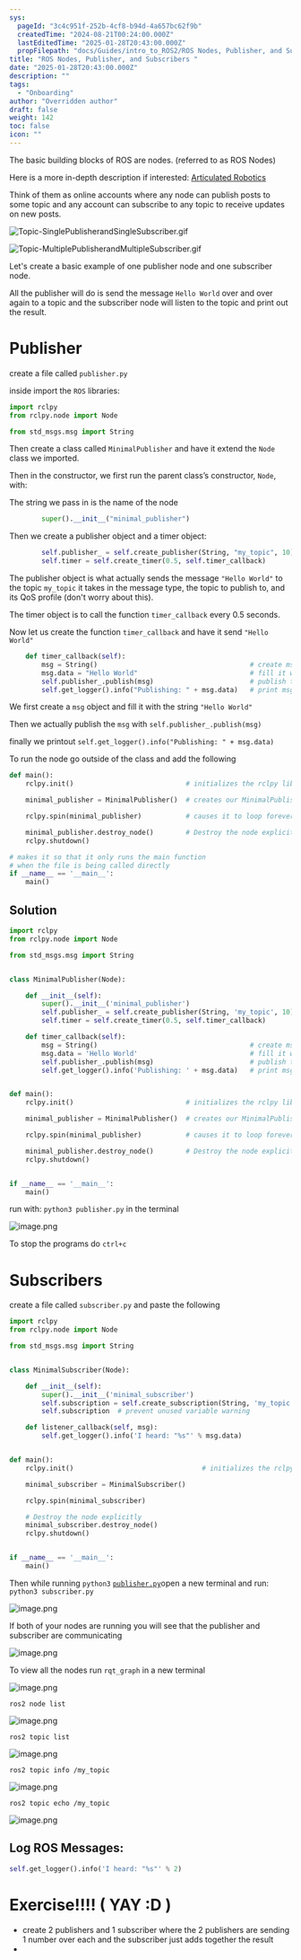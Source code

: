 ```yaml
---
sys:
  pageId: "3c4c951f-252b-4cf8-b94d-4a657bc62f9b"
  createdTime: "2024-08-21T00:24:00.000Z"
  lastEditedTime: "2025-01-28T20:43:00.000Z"
  propFilepath: "docs/Guides/intro_to_ROS2/ROS Nodes, Publisher, and Subscribers .md"
title: "ROS Nodes, Publisher, and Subscribers "
date: "2025-01-28T20:43:00.000Z"
description: ""
tags:
  - "Onboarding"
author: "Overridden author"
draft: false
weight: 142
toc: false
icon: ""
---
```


The basic building blocks of ROS are nodes. (referred to as ROS Nodes)

Here is a more in-depth description if interested: [Articulated Robotics](https://articulatedrobotics.xyz/tutorials/ready-for-ros/ros-overview#2-nodes)

Think of them as online accounts where any node can publish posts to some topic and any account can subscribe to any topic to receive updates on new posts.

![Topic-SinglePublisherandSingleSubscriber.gif](https://docs.ros.org/en/humble/_images/Topic-SinglePublisherandSingleSubscriber.gif)

![Topic-MultiplePublisherandMultipleSubscriber.gif](https://docs.ros.org/en/humble/_images/Topic-MultiplePublisherandMultipleSubscriber.gif)

Let's create a basic example of one publisher node and one subscriber node.

All the publisher will do is send the message `Hello World` over and over again to a topic and the subscriber node will listen to the topic and print out the result.

# Publisher

create a file called `publisher.py` 

inside import the `ROS` libraries:

```python
import rclpy
from rclpy.node import Node

from std_msgs.msg import String
```

Then create a class called `MinimalPublisher` and have it extend the `Node` class we imported.

Then in the constructor, we first run the parent class’s constructor, `Node`, with:

The string we pass in is the name of the node

```python
        super().__init__("minimal_publisher")
```

Then we create a publisher object and a timer object:

```python
        self.publisher_ = self.create_publisher(String, "my_topic", 10)
        self.timer = self.create_timer(0.5, self.timer_callback)
```

The publisher object is what actually sends the message `"Hello World"` to the topic `my_topic` it takes in the message type, the topic to publish to, and its QoS profile (don't worry about this).

The timer object is to call the function `timer_callback` every 0.5 seconds.

Now let us create the function `timer_callback` and have it send `"Hello World"`

```python
    def timer_callback(self):
        msg = String()                                      # create msg object
        msg.data = "Hello World"                            # fill it with data
        self.publisher_.publish(msg)                        # publish the message
        self.get_logger().info("Publishing: " + msg.data)   # print msg
```

We first create a `msg` object and fill it with the string `"Hello World"`

Then we actually publish the `msg` with `self.publisher_.publish(msg)`

finally we printout `self.get_logger().info("Publishing: " + msg.data)`

To run the node go outside of the class and add the following

```python
def main():
    rclpy.init()                            # initializes the rclpy library

    minimal_publisher = MinimalPublisher()  # creates our MinimalPublisher object

    rclpy.spin(minimal_publisher)           # causes it to loop forever

    minimal_publisher.destroy_node()        # Destroy the node explicitly
    rclpy.shutdown()

# makes it so that it only runs the main function
# when the file is being called directly
if __name__ == '__main__': 
    main()
```

## Solution

```python
import rclpy
from rclpy.node import Node

from std_msgs.msg import String


class MinimalPublisher(Node):

    def __init__(self):
        super().__init__('minimal_publisher')
        self.publisher_ = self.create_publisher(String, 'my_topic', 10)
        self.timer = self.create_timer(0.5, self.timer_callback)

    def timer_callback(self):
        msg = String()                                      # create msg object
        msg.data = 'Hello World'                            # fill it with data
        self.publisher_.publish(msg)                        # publish the message
        self.get_logger().info('Publishing: ' + msg.data)   # print msg


def main():
    rclpy.init()                            # initializes the rclpy library

    minimal_publisher = MinimalPublisher()  # creates our MinimalPublisher object

    rclpy.spin(minimal_publisher)           # causes it to loop forever

    minimal_publisher.destroy_node()        # Destroy the node explicitly
    rclpy.shutdown()


if __name__ == '__main__':
    main()
```

run with: `python3 publisher.py` in the terminal

![image.png](https://prod-files-secure.s3.us-west-2.amazonaws.com/d518164a-d88e-44d1-a4ee-3adb3bd8bce0/9214accb-ad5b-44f1-a31c-b3167c59138b/image.png?X-Amz-Algorithm=AWS4-HMAC-SHA256&X-Amz-Content-Sha256=UNSIGNED-PAYLOAD&X-Amz-Credential=ASIAZI2LB466XHPXC63H%2F20250605%2Fus-west-2%2Fs3%2Faws4_request&X-Amz-Date=20250605T041729Z&X-Amz-Expires=3600&X-Amz-Security-Token=IQoJb3JpZ2luX2VjEGQaCXVzLXdlc3QtMiJIMEYCIQCD%2Bfsc6EnuZZ3CvjUvDDqN74%2FLtTgceCARAxcaHvAlSwIhALkFjRqGfuuzXPqBaKSZXXGmSO7QOYJk2bdAwHPaMXpxKv8DCD0QABoMNjM3NDIzMTgzODA1IgzzmK0i5l98am%2Fn2bkq3ANooL49PC4o2%2FfP3rK9mi4eXqwk4I2tpXfkIvpMejzojnyILY1mYlJlhrxMoRQ2C7fRxBAJtzCQaj5VTzlH3WFgLURGheRUlxd%2Bz3PBsMcdBa8ea8VqZRV%2Fl%2FmIsCU65hQ%2FA3UWUojcvfT0wrWOuuEbkz%2BV%2Fi0ISYjvAQMKJMvv%2Fg%2Bd7GfC%2B8igUvaFIFX0B4QRprxHTp55EiSH4RVualyP2ya6XtGmrxxfcB1tEwmNFli5cBQg27n%2BzTX%2BeeDI5roSwnnjtz6i%2FNqz%2BJmqCJfBnJwTxN0J5zefiZ0UdIOuw%2B2ThT3tt8%2FCaLRU%2Bylos7eHtSR%2BZin8tgM53oVQkyTmZXJZAM%2BVRpI6m4ciuvbCCpOxkDx9DhikgOtlYcCE8gHBNkEk5F9CYKgX1N6g%2F61PPvvuUekZmoov3WPUfhn5Z%2BOUqijzoX44%2Fm5dk%2F9CVRXDkiOdBo31qTp6lng%2BxA%2FQbiYqUUIUAMo19Yq5OLno17rxRo%2BOgJpbotZ%2BOYhybrU2d2WiXPOdljK1g8TRFl6fFPvgx%2ByysAH8lxbRIFwu%2BsxZ9cv3M%2FOaJCQj8MHJJ0haAQ26ylbAKzsgobOl35h5x268COamoGgeze1wPZAaayGUJyVmfGExJQTeBTDYpoTCBjqkAVETVYf5bBTJfQY7hhQA0i3zj0K00zV49zBbD4S0Menoc4EYtxPyDtBdBzqcYX9UljwM7qsmG%2BTwA9fwW%2BCcBHq%2FDFrwf4QvQtCon2j2u79rdNAiH%2BBq99AZ8pxds33dGXCyj9%2BvMcw%2F1tLkES0RPLu3bCEbKX4Ij4DHHQY957urVg44%2B%2FP%2Bq1a9FklUjxDdJTrt70MISS%2Feh9bJpxDE9xTSUM5o&X-Amz-Signature=4c4ffdecb632ec972e5d3e1ce2dbf5a11bd068821cdab5728dd113dca6b462a6&X-Amz-SignedHeaders=host&x-id=GetObject)

To stop the programs do `ctrl+c`

# Subscribers

create a file called `subscriber.py` and paste the following

```python
import rclpy
from rclpy.node import Node

from std_msgs.msg import String


class MinimalSubscriber(Node):

    def __init__(self):
        super().__init__('minimal_subscriber')
        self.subscription = self.create_subscription(String, 'my_topic', self.listener_callback, 10)
        self.subscription  # prevent unused variable warning

    def listener_callback(self, msg):
        self.get_logger().info('I heard: "%s"' % msg.data)


def main():
    rclpy.init()                                # initializes the rclpy library

    minimal_subscriber = MinimalSubscriber()

    rclpy.spin(minimal_subscriber)

    # Destroy the node explicitly
    minimal_subscriber.destroy_node()
    rclpy.shutdown()


if __name__ == '__main__':
    main()
```

Then while running `python3` [`publisher.py`](http://publisher.py/)open a new terminal and run: `python3 subscriber.py` 

![image.png](https://prod-files-secure.s3.us-west-2.amazonaws.com/d518164a-d88e-44d1-a4ee-3adb3bd8bce0/611fccf2-c738-4dbd-94e9-98f209092866/image.png?X-Amz-Algorithm=AWS4-HMAC-SHA256&X-Amz-Content-Sha256=UNSIGNED-PAYLOAD&X-Amz-Credential=ASIAZI2LB466XHPXC63H%2F20250605%2Fus-west-2%2Fs3%2Faws4_request&X-Amz-Date=20250605T041729Z&X-Amz-Expires=3600&X-Amz-Security-Token=IQoJb3JpZ2luX2VjEGQaCXVzLXdlc3QtMiJIMEYCIQCD%2Bfsc6EnuZZ3CvjUvDDqN74%2FLtTgceCARAxcaHvAlSwIhALkFjRqGfuuzXPqBaKSZXXGmSO7QOYJk2bdAwHPaMXpxKv8DCD0QABoMNjM3NDIzMTgzODA1IgzzmK0i5l98am%2Fn2bkq3ANooL49PC4o2%2FfP3rK9mi4eXqwk4I2tpXfkIvpMejzojnyILY1mYlJlhrxMoRQ2C7fRxBAJtzCQaj5VTzlH3WFgLURGheRUlxd%2Bz3PBsMcdBa8ea8VqZRV%2Fl%2FmIsCU65hQ%2FA3UWUojcvfT0wrWOuuEbkz%2BV%2Fi0ISYjvAQMKJMvv%2Fg%2Bd7GfC%2B8igUvaFIFX0B4QRprxHTp55EiSH4RVualyP2ya6XtGmrxxfcB1tEwmNFli5cBQg27n%2BzTX%2BeeDI5roSwnnjtz6i%2FNqz%2BJmqCJfBnJwTxN0J5zefiZ0UdIOuw%2B2ThT3tt8%2FCaLRU%2Bylos7eHtSR%2BZin8tgM53oVQkyTmZXJZAM%2BVRpI6m4ciuvbCCpOxkDx9DhikgOtlYcCE8gHBNkEk5F9CYKgX1N6g%2F61PPvvuUekZmoov3WPUfhn5Z%2BOUqijzoX44%2Fm5dk%2F9CVRXDkiOdBo31qTp6lng%2BxA%2FQbiYqUUIUAMo19Yq5OLno17rxRo%2BOgJpbotZ%2BOYhybrU2d2WiXPOdljK1g8TRFl6fFPvgx%2ByysAH8lxbRIFwu%2BsxZ9cv3M%2FOaJCQj8MHJJ0haAQ26ylbAKzsgobOl35h5x268COamoGgeze1wPZAaayGUJyVmfGExJQTeBTDYpoTCBjqkAVETVYf5bBTJfQY7hhQA0i3zj0K00zV49zBbD4S0Menoc4EYtxPyDtBdBzqcYX9UljwM7qsmG%2BTwA9fwW%2BCcBHq%2FDFrwf4QvQtCon2j2u79rdNAiH%2BBq99AZ8pxds33dGXCyj9%2BvMcw%2F1tLkES0RPLu3bCEbKX4Ij4DHHQY957urVg44%2B%2FP%2Bq1a9FklUjxDdJTrt70MISS%2Feh9bJpxDE9xTSUM5o&X-Amz-Signature=1422cc87ee1d0f37f640bc602191b470141f26562c7101b2b2da01dcffe5a5e3&X-Amz-SignedHeaders=host&x-id=GetObject)

If both of your nodes are running you will see that the publisher and subscriber are communicating

![image.png](https://prod-files-secure.s3.us-west-2.amazonaws.com/d518164a-d88e-44d1-a4ee-3adb3bd8bce0/eea428b5-1cf0-43bb-a30b-81cbaf6c5c78/image.png?X-Amz-Algorithm=AWS4-HMAC-SHA256&X-Amz-Content-Sha256=UNSIGNED-PAYLOAD&X-Amz-Credential=ASIAZI2LB466XHPXC63H%2F20250605%2Fus-west-2%2Fs3%2Faws4_request&X-Amz-Date=20250605T041729Z&X-Amz-Expires=3600&X-Amz-Security-Token=IQoJb3JpZ2luX2VjEGQaCXVzLXdlc3QtMiJIMEYCIQCD%2Bfsc6EnuZZ3CvjUvDDqN74%2FLtTgceCARAxcaHvAlSwIhALkFjRqGfuuzXPqBaKSZXXGmSO7QOYJk2bdAwHPaMXpxKv8DCD0QABoMNjM3NDIzMTgzODA1IgzzmK0i5l98am%2Fn2bkq3ANooL49PC4o2%2FfP3rK9mi4eXqwk4I2tpXfkIvpMejzojnyILY1mYlJlhrxMoRQ2C7fRxBAJtzCQaj5VTzlH3WFgLURGheRUlxd%2Bz3PBsMcdBa8ea8VqZRV%2Fl%2FmIsCU65hQ%2FA3UWUojcvfT0wrWOuuEbkz%2BV%2Fi0ISYjvAQMKJMvv%2Fg%2Bd7GfC%2B8igUvaFIFX0B4QRprxHTp55EiSH4RVualyP2ya6XtGmrxxfcB1tEwmNFli5cBQg27n%2BzTX%2BeeDI5roSwnnjtz6i%2FNqz%2BJmqCJfBnJwTxN0J5zefiZ0UdIOuw%2B2ThT3tt8%2FCaLRU%2Bylos7eHtSR%2BZin8tgM53oVQkyTmZXJZAM%2BVRpI6m4ciuvbCCpOxkDx9DhikgOtlYcCE8gHBNkEk5F9CYKgX1N6g%2F61PPvvuUekZmoov3WPUfhn5Z%2BOUqijzoX44%2Fm5dk%2F9CVRXDkiOdBo31qTp6lng%2BxA%2FQbiYqUUIUAMo19Yq5OLno17rxRo%2BOgJpbotZ%2BOYhybrU2d2WiXPOdljK1g8TRFl6fFPvgx%2ByysAH8lxbRIFwu%2BsxZ9cv3M%2FOaJCQj8MHJJ0haAQ26ylbAKzsgobOl35h5x268COamoGgeze1wPZAaayGUJyVmfGExJQTeBTDYpoTCBjqkAVETVYf5bBTJfQY7hhQA0i3zj0K00zV49zBbD4S0Menoc4EYtxPyDtBdBzqcYX9UljwM7qsmG%2BTwA9fwW%2BCcBHq%2FDFrwf4QvQtCon2j2u79rdNAiH%2BBq99AZ8pxds33dGXCyj9%2BvMcw%2F1tLkES0RPLu3bCEbKX4Ij4DHHQY957urVg44%2B%2FP%2Bq1a9FklUjxDdJTrt70MISS%2Feh9bJpxDE9xTSUM5o&X-Amz-Signature=f49e622bd095b5541ce2d921c86d032da42f2b9111e419a91b57e7e779bc6851&X-Amz-SignedHeaders=host&x-id=GetObject)

To view all the nodes run `rqt_graph` in a new terminal

![image.png](https://prod-files-secure.s3.us-west-2.amazonaws.com/d518164a-d88e-44d1-a4ee-3adb3bd8bce0/1d98e964-4318-4d62-b5c4-8c8f78368598/image.png?X-Amz-Algorithm=AWS4-HMAC-SHA256&X-Amz-Content-Sha256=UNSIGNED-PAYLOAD&X-Amz-Credential=ASIAZI2LB466XHPXC63H%2F20250605%2Fus-west-2%2Fs3%2Faws4_request&X-Amz-Date=20250605T041729Z&X-Amz-Expires=3600&X-Amz-Security-Token=IQoJb3JpZ2luX2VjEGQaCXVzLXdlc3QtMiJIMEYCIQCD%2Bfsc6EnuZZ3CvjUvDDqN74%2FLtTgceCARAxcaHvAlSwIhALkFjRqGfuuzXPqBaKSZXXGmSO7QOYJk2bdAwHPaMXpxKv8DCD0QABoMNjM3NDIzMTgzODA1IgzzmK0i5l98am%2Fn2bkq3ANooL49PC4o2%2FfP3rK9mi4eXqwk4I2tpXfkIvpMejzojnyILY1mYlJlhrxMoRQ2C7fRxBAJtzCQaj5VTzlH3WFgLURGheRUlxd%2Bz3PBsMcdBa8ea8VqZRV%2Fl%2FmIsCU65hQ%2FA3UWUojcvfT0wrWOuuEbkz%2BV%2Fi0ISYjvAQMKJMvv%2Fg%2Bd7GfC%2B8igUvaFIFX0B4QRprxHTp55EiSH4RVualyP2ya6XtGmrxxfcB1tEwmNFli5cBQg27n%2BzTX%2BeeDI5roSwnnjtz6i%2FNqz%2BJmqCJfBnJwTxN0J5zefiZ0UdIOuw%2B2ThT3tt8%2FCaLRU%2Bylos7eHtSR%2BZin8tgM53oVQkyTmZXJZAM%2BVRpI6m4ciuvbCCpOxkDx9DhikgOtlYcCE8gHBNkEk5F9CYKgX1N6g%2F61PPvvuUekZmoov3WPUfhn5Z%2BOUqijzoX44%2Fm5dk%2F9CVRXDkiOdBo31qTp6lng%2BxA%2FQbiYqUUIUAMo19Yq5OLno17rxRo%2BOgJpbotZ%2BOYhybrU2d2WiXPOdljK1g8TRFl6fFPvgx%2ByysAH8lxbRIFwu%2BsxZ9cv3M%2FOaJCQj8MHJJ0haAQ26ylbAKzsgobOl35h5x268COamoGgeze1wPZAaayGUJyVmfGExJQTeBTDYpoTCBjqkAVETVYf5bBTJfQY7hhQA0i3zj0K00zV49zBbD4S0Menoc4EYtxPyDtBdBzqcYX9UljwM7qsmG%2BTwA9fwW%2BCcBHq%2FDFrwf4QvQtCon2j2u79rdNAiH%2BBq99AZ8pxds33dGXCyj9%2BvMcw%2F1tLkES0RPLu3bCEbKX4Ij4DHHQY957urVg44%2B%2FP%2Bq1a9FklUjxDdJTrt70MISS%2Feh9bJpxDE9xTSUM5o&X-Amz-Signature=6ec7af00a60c2e78d034ff0e683c7a838691b34f3dbeef2077e802d92d88c48f&X-Amz-SignedHeaders=host&x-id=GetObject)

`ros2 node list`

![image.png](https://prod-files-secure.s3.us-west-2.amazonaws.com/d518164a-d88e-44d1-a4ee-3adb3bd8bce0/680ac8cf-e6d9-4164-9ece-5b9a6fccffee/image.png?X-Amz-Algorithm=AWS4-HMAC-SHA256&X-Amz-Content-Sha256=UNSIGNED-PAYLOAD&X-Amz-Credential=ASIAZI2LB466XHPXC63H%2F20250605%2Fus-west-2%2Fs3%2Faws4_request&X-Amz-Date=20250605T041729Z&X-Amz-Expires=3600&X-Amz-Security-Token=IQoJb3JpZ2luX2VjEGQaCXVzLXdlc3QtMiJIMEYCIQCD%2Bfsc6EnuZZ3CvjUvDDqN74%2FLtTgceCARAxcaHvAlSwIhALkFjRqGfuuzXPqBaKSZXXGmSO7QOYJk2bdAwHPaMXpxKv8DCD0QABoMNjM3NDIzMTgzODA1IgzzmK0i5l98am%2Fn2bkq3ANooL49PC4o2%2FfP3rK9mi4eXqwk4I2tpXfkIvpMejzojnyILY1mYlJlhrxMoRQ2C7fRxBAJtzCQaj5VTzlH3WFgLURGheRUlxd%2Bz3PBsMcdBa8ea8VqZRV%2Fl%2FmIsCU65hQ%2FA3UWUojcvfT0wrWOuuEbkz%2BV%2Fi0ISYjvAQMKJMvv%2Fg%2Bd7GfC%2B8igUvaFIFX0B4QRprxHTp55EiSH4RVualyP2ya6XtGmrxxfcB1tEwmNFli5cBQg27n%2BzTX%2BeeDI5roSwnnjtz6i%2FNqz%2BJmqCJfBnJwTxN0J5zefiZ0UdIOuw%2B2ThT3tt8%2FCaLRU%2Bylos7eHtSR%2BZin8tgM53oVQkyTmZXJZAM%2BVRpI6m4ciuvbCCpOxkDx9DhikgOtlYcCE8gHBNkEk5F9CYKgX1N6g%2F61PPvvuUekZmoov3WPUfhn5Z%2BOUqijzoX44%2Fm5dk%2F9CVRXDkiOdBo31qTp6lng%2BxA%2FQbiYqUUIUAMo19Yq5OLno17rxRo%2BOgJpbotZ%2BOYhybrU2d2WiXPOdljK1g8TRFl6fFPvgx%2ByysAH8lxbRIFwu%2BsxZ9cv3M%2FOaJCQj8MHJJ0haAQ26ylbAKzsgobOl35h5x268COamoGgeze1wPZAaayGUJyVmfGExJQTeBTDYpoTCBjqkAVETVYf5bBTJfQY7hhQA0i3zj0K00zV49zBbD4S0Menoc4EYtxPyDtBdBzqcYX9UljwM7qsmG%2BTwA9fwW%2BCcBHq%2FDFrwf4QvQtCon2j2u79rdNAiH%2BBq99AZ8pxds33dGXCyj9%2BvMcw%2F1tLkES0RPLu3bCEbKX4Ij4DHHQY957urVg44%2B%2FP%2Bq1a9FklUjxDdJTrt70MISS%2Feh9bJpxDE9xTSUM5o&X-Amz-Signature=3264a5d6c33f45da60a59f4e6fbbe87f49005a39891b4f5db6731bf39c7c7f6b&X-Amz-SignedHeaders=host&x-id=GetObject)

`ros2 topic list`

![image.png](https://prod-files-secure.s3.us-west-2.amazonaws.com/d518164a-d88e-44d1-a4ee-3adb3bd8bce0/eee2ebe1-27ef-4a4a-96fb-2ca54126fb29/image.png?X-Amz-Algorithm=AWS4-HMAC-SHA256&X-Amz-Content-Sha256=UNSIGNED-PAYLOAD&X-Amz-Credential=ASIAZI2LB466XHPXC63H%2F20250605%2Fus-west-2%2Fs3%2Faws4_request&X-Amz-Date=20250605T041729Z&X-Amz-Expires=3600&X-Amz-Security-Token=IQoJb3JpZ2luX2VjEGQaCXVzLXdlc3QtMiJIMEYCIQCD%2Bfsc6EnuZZ3CvjUvDDqN74%2FLtTgceCARAxcaHvAlSwIhALkFjRqGfuuzXPqBaKSZXXGmSO7QOYJk2bdAwHPaMXpxKv8DCD0QABoMNjM3NDIzMTgzODA1IgzzmK0i5l98am%2Fn2bkq3ANooL49PC4o2%2FfP3rK9mi4eXqwk4I2tpXfkIvpMejzojnyILY1mYlJlhrxMoRQ2C7fRxBAJtzCQaj5VTzlH3WFgLURGheRUlxd%2Bz3PBsMcdBa8ea8VqZRV%2Fl%2FmIsCU65hQ%2FA3UWUojcvfT0wrWOuuEbkz%2BV%2Fi0ISYjvAQMKJMvv%2Fg%2Bd7GfC%2B8igUvaFIFX0B4QRprxHTp55EiSH4RVualyP2ya6XtGmrxxfcB1tEwmNFli5cBQg27n%2BzTX%2BeeDI5roSwnnjtz6i%2FNqz%2BJmqCJfBnJwTxN0J5zefiZ0UdIOuw%2B2ThT3tt8%2FCaLRU%2Bylos7eHtSR%2BZin8tgM53oVQkyTmZXJZAM%2BVRpI6m4ciuvbCCpOxkDx9DhikgOtlYcCE8gHBNkEk5F9CYKgX1N6g%2F61PPvvuUekZmoov3WPUfhn5Z%2BOUqijzoX44%2Fm5dk%2F9CVRXDkiOdBo31qTp6lng%2BxA%2FQbiYqUUIUAMo19Yq5OLno17rxRo%2BOgJpbotZ%2BOYhybrU2d2WiXPOdljK1g8TRFl6fFPvgx%2ByysAH8lxbRIFwu%2BsxZ9cv3M%2FOaJCQj8MHJJ0haAQ26ylbAKzsgobOl35h5x268COamoGgeze1wPZAaayGUJyVmfGExJQTeBTDYpoTCBjqkAVETVYf5bBTJfQY7hhQA0i3zj0K00zV49zBbD4S0Menoc4EYtxPyDtBdBzqcYX9UljwM7qsmG%2BTwA9fwW%2BCcBHq%2FDFrwf4QvQtCon2j2u79rdNAiH%2BBq99AZ8pxds33dGXCyj9%2BvMcw%2F1tLkES0RPLu3bCEbKX4Ij4DHHQY957urVg44%2B%2FP%2Bq1a9FklUjxDdJTrt70MISS%2Feh9bJpxDE9xTSUM5o&X-Amz-Signature=b6572791b67dbb50d32c3a76bb12f0ce29525a069b043ced90c952436a5374bf&X-Amz-SignedHeaders=host&x-id=GetObject)

`ros2 topic info /my_topic`

![image.png](https://prod-files-secure.s3.us-west-2.amazonaws.com/d518164a-d88e-44d1-a4ee-3adb3bd8bce0/6288ef12-cb9e-406f-b9eb-65feed3a9011/image.png?X-Amz-Algorithm=AWS4-HMAC-SHA256&X-Amz-Content-Sha256=UNSIGNED-PAYLOAD&X-Amz-Credential=ASIAZI2LB466XHPXC63H%2F20250605%2Fus-west-2%2Fs3%2Faws4_request&X-Amz-Date=20250605T041729Z&X-Amz-Expires=3600&X-Amz-Security-Token=IQoJb3JpZ2luX2VjEGQaCXVzLXdlc3QtMiJIMEYCIQCD%2Bfsc6EnuZZ3CvjUvDDqN74%2FLtTgceCARAxcaHvAlSwIhALkFjRqGfuuzXPqBaKSZXXGmSO7QOYJk2bdAwHPaMXpxKv8DCD0QABoMNjM3NDIzMTgzODA1IgzzmK0i5l98am%2Fn2bkq3ANooL49PC4o2%2FfP3rK9mi4eXqwk4I2tpXfkIvpMejzojnyILY1mYlJlhrxMoRQ2C7fRxBAJtzCQaj5VTzlH3WFgLURGheRUlxd%2Bz3PBsMcdBa8ea8VqZRV%2Fl%2FmIsCU65hQ%2FA3UWUojcvfT0wrWOuuEbkz%2BV%2Fi0ISYjvAQMKJMvv%2Fg%2Bd7GfC%2B8igUvaFIFX0B4QRprxHTp55EiSH4RVualyP2ya6XtGmrxxfcB1tEwmNFli5cBQg27n%2BzTX%2BeeDI5roSwnnjtz6i%2FNqz%2BJmqCJfBnJwTxN0J5zefiZ0UdIOuw%2B2ThT3tt8%2FCaLRU%2Bylos7eHtSR%2BZin8tgM53oVQkyTmZXJZAM%2BVRpI6m4ciuvbCCpOxkDx9DhikgOtlYcCE8gHBNkEk5F9CYKgX1N6g%2F61PPvvuUekZmoov3WPUfhn5Z%2BOUqijzoX44%2Fm5dk%2F9CVRXDkiOdBo31qTp6lng%2BxA%2FQbiYqUUIUAMo19Yq5OLno17rxRo%2BOgJpbotZ%2BOYhybrU2d2WiXPOdljK1g8TRFl6fFPvgx%2ByysAH8lxbRIFwu%2BsxZ9cv3M%2FOaJCQj8MHJJ0haAQ26ylbAKzsgobOl35h5x268COamoGgeze1wPZAaayGUJyVmfGExJQTeBTDYpoTCBjqkAVETVYf5bBTJfQY7hhQA0i3zj0K00zV49zBbD4S0Menoc4EYtxPyDtBdBzqcYX9UljwM7qsmG%2BTwA9fwW%2BCcBHq%2FDFrwf4QvQtCon2j2u79rdNAiH%2BBq99AZ8pxds33dGXCyj9%2BvMcw%2F1tLkES0RPLu3bCEbKX4Ij4DHHQY957urVg44%2B%2FP%2Bq1a9FklUjxDdJTrt70MISS%2Feh9bJpxDE9xTSUM5o&X-Amz-Signature=cd190c3c3f4ab8b0dac3d9486490177a072cd1bf0cd34837f7ee9629be258de9&X-Amz-SignedHeaders=host&x-id=GetObject)

`ros2 topic echo /my_topic`

![image.png](https://prod-files-secure.s3.us-west-2.amazonaws.com/d518164a-d88e-44d1-a4ee-3adb3bd8bce0/0a6fcb4d-422d-4a6c-a803-749ef4adf2c6/image.png?X-Amz-Algorithm=AWS4-HMAC-SHA256&X-Amz-Content-Sha256=UNSIGNED-PAYLOAD&X-Amz-Credential=ASIAZI2LB466XHPXC63H%2F20250605%2Fus-west-2%2Fs3%2Faws4_request&X-Amz-Date=20250605T041729Z&X-Amz-Expires=3600&X-Amz-Security-Token=IQoJb3JpZ2luX2VjEGQaCXVzLXdlc3QtMiJIMEYCIQCD%2Bfsc6EnuZZ3CvjUvDDqN74%2FLtTgceCARAxcaHvAlSwIhALkFjRqGfuuzXPqBaKSZXXGmSO7QOYJk2bdAwHPaMXpxKv8DCD0QABoMNjM3NDIzMTgzODA1IgzzmK0i5l98am%2Fn2bkq3ANooL49PC4o2%2FfP3rK9mi4eXqwk4I2tpXfkIvpMejzojnyILY1mYlJlhrxMoRQ2C7fRxBAJtzCQaj5VTzlH3WFgLURGheRUlxd%2Bz3PBsMcdBa8ea8VqZRV%2Fl%2FmIsCU65hQ%2FA3UWUojcvfT0wrWOuuEbkz%2BV%2Fi0ISYjvAQMKJMvv%2Fg%2Bd7GfC%2B8igUvaFIFX0B4QRprxHTp55EiSH4RVualyP2ya6XtGmrxxfcB1tEwmNFli5cBQg27n%2BzTX%2BeeDI5roSwnnjtz6i%2FNqz%2BJmqCJfBnJwTxN0J5zefiZ0UdIOuw%2B2ThT3tt8%2FCaLRU%2Bylos7eHtSR%2BZin8tgM53oVQkyTmZXJZAM%2BVRpI6m4ciuvbCCpOxkDx9DhikgOtlYcCE8gHBNkEk5F9CYKgX1N6g%2F61PPvvuUekZmoov3WPUfhn5Z%2BOUqijzoX44%2Fm5dk%2F9CVRXDkiOdBo31qTp6lng%2BxA%2FQbiYqUUIUAMo19Yq5OLno17rxRo%2BOgJpbotZ%2BOYhybrU2d2WiXPOdljK1g8TRFl6fFPvgx%2ByysAH8lxbRIFwu%2BsxZ9cv3M%2FOaJCQj8MHJJ0haAQ26ylbAKzsgobOl35h5x268COamoGgeze1wPZAaayGUJyVmfGExJQTeBTDYpoTCBjqkAVETVYf5bBTJfQY7hhQA0i3zj0K00zV49zBbD4S0Menoc4EYtxPyDtBdBzqcYX9UljwM7qsmG%2BTwA9fwW%2BCcBHq%2FDFrwf4QvQtCon2j2u79rdNAiH%2BBq99AZ8pxds33dGXCyj9%2BvMcw%2F1tLkES0RPLu3bCEbKX4Ij4DHHQY957urVg44%2B%2FP%2Bq1a9FklUjxDdJTrt70MISS%2Feh9bJpxDE9xTSUM5o&X-Amz-Signature=5acead8fe96a5dbc4d98cf2eb2ca1dd7dc9c29d45ca5945640b7297496a9d17e&X-Amz-SignedHeaders=host&x-id=GetObject)

## Log ROS Messages:

```python
self.get_logger().info('I heard: "%s"' % 2)
```

# Exercise!!!! ( YAY :D )

- create 2 publishers and 1 subscriber where the 2 publishers are sending 1 number over each and the subscriber just adds together the result
- 
